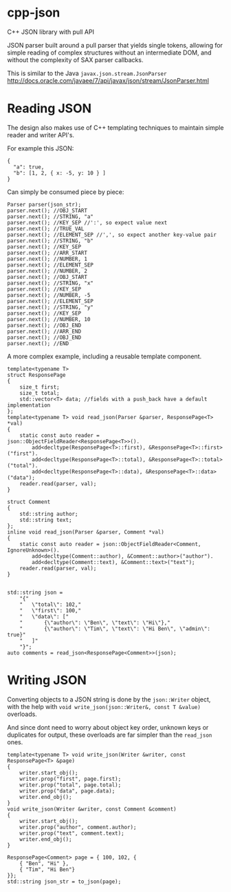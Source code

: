 # cpp-json
C++ JSON library with pull API


JSON parser built around a pull parser that yields single tokens, allowing for simple reading of complex structures without an intermediate DOM, and without the complexity of SAX parser callbacks.

This is similar to the Java `javax.json.stream.JsonParser` http://docs.oracle.com/javaee/7/api/javax/json/stream/JsonParser.html

# Reading JSON

The design also makes use of C++ templating techniques to maintain simple reader and writer API's.

For example this JSON:

    {
      "a": true,
      "b": [1, 2, { x: -5, y: 10 } ]
    }

Can simply be consumed piece by piece:

    Parser parser(json_str);
    parser.next(); //OBJ_START
    parser.next(); //STRING, "a"
    parser.next(); //KEY_SEP //':', so expect value next
    parser.next(); //TRUE_VAL
    parser.next(); //ELEMENT_SEP //',', so expect another key-value pair
    parser.next(); //STRING, "b"
    parser.next(); //KEY_SEP
    parser.next(); //ARR_START
    parser.next(); //NUMBER, 1
    parser.next(); //ELEMENT_SEP
    parser.next(); //NUMBER, 2
    parser.next(); //OBJ_START
    parser.next(); //STRING, "x"
    parser.next(); //KEY_SEP
    parser.next(); //NUMBER, -5
    parser.next(); //ELEMENT_SEP
    parser.next(); //STRING, "y"
    parser.next(); //KEY_SEP
    parser.next(); //NUMBER, 10
    parser.next(); //OBJ_END
    parser.next(); //ARR_END
    parser.next(); //OBJ_END
    parser.next(); //END

A more complex example, including a reusable template component.

    template<typename T>
    struct ResponsePage
    {
        size_t first;
        size_t total;
        std::vector<T> data; //fields with a push_back have a default implementation
    };
    template<typename T> void read_json(Parser &parser, ResponsePage<T> *val)
    {
        static const auto reader = json::ObjectFieldReader<ResponsePage<T>>().
            add<decltype(ResponsePage<T>::first), &ResponsePage<T>::first>("first").
            add<decltype(ResponsePage<T>::total), &ResponsePage<T>::total>("total").
            add<decltype(ResponsePage<T>::data), &ResponsePage<T>::data>("data");
        reader.read(parser, val);
    }

    struct Comment
    {
        std::string author;
        std::string text;
    };
    inline void read_json(Parser &parser, Comment *val)
    {
        static const auto reader = json::ObjectFieldReader<Comment, IgnoreUnknown>().
            add<decltype(Comment::author), &Comment::author>("author").
            add<decltype(Comment::text), &Comment::text>("text");
        reader.read(parser, val);
    }
    
    
    std::string json =
        "{"
        "   \"total\": 102,"
        "   \"first\": 100,"
        "   \"data\": ["
        "       {\"author\": \"Ben\", \"text\": \"Hi\"},"
        "       {\"author\": \"Tim\", \"text\": \"Hi Ben\", \"admin\": true}"
        "   ]"
        "}";
    auto comments = read_json<ResponsePage<Comment>>(json);

# Writing JSON
Converting objects to a JSON string is done by the `json::Writer` object, with the help with `void write_json(json::Writer&, const T &value)` overloads.

And since dont need to worry about object key order, unknown keys or duplicates for output, these overloads are far simpler than the `read_json` ones.

    template<typename T> void write_json(Writer &writer, const ResponsePage<T> &page)
    {
        writer.start_obj();
        writer.prop("first", page.first);
        writer.prop("total", page.total);
        writer.prop("data", page.data);
        writer.end_obj();
    }
    void write_json(Writer &writer, const Comment &comment)
    {
        writer.start_obj();
        writer.prop("author", comment.author);
        writer.prop("text", comment.text);
        writer.end_obj();
    }

    ResponsePage<Comment> page = { 100, 102, {
        { "Ben", "Hi" },
        { "Tim", "Hi Ben"}
    }};
    std::string json_str = to_json(page);


